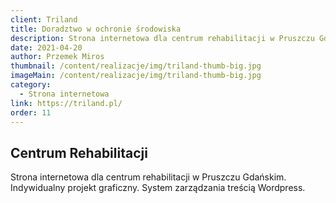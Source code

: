 ```yaml
---
client: Triland
title: Doradztwo w ochronie środowiska
description: Strona internetowa dla centrum rehabilitacji w Pruszczu Gdańskim. Indywidualny projekt graficzny. System zarządzania treścią Wordpress.
date: 2021-04-20
author: Przemek Miros
thumbnail: /content/realizacje/img/triland-thumb-big.jpg
imageMain: /content/realizacje/img/triland-thumb-big.jpg
category: 
  - Strona internetowa
link: https://triland.pl/
order: 11
---
```


## Centrum Rehabilitacji

Strona internetowa dla centrum rehabilitacji w Pruszczu Gdańskim. Indywidualny projekt graficzny. System zarządzania treścią Wordpress.
